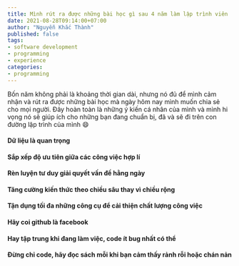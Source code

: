 ```yaml
---
title: Mình rút ra được những bài học gì sau 4 năm làm lập trình viên | Phần 2
date: 2021-08-28T09:14:00+07:00
author: "Nguyễn Khắc Thành"
published: false 
tags:
- software development
- programming
- experience
categories:
- programming
---
```


Bốn năm không phải là khoảng thời gian dài, nhưng nó đủ để mình cảm nhận và rút ra được những bài học mà ngày hôm nay mình muốn chia sẻ cho mọi người. Đây hoàn toàn là những ý kiến cá nhân của mình và mình hi vọng nó sẽ giúp ích cho những bạn đang chuẩn bị, đã và sẽ đi trên con đường lập trình của mình :smile:

<!--More-->


#### Dữ liệu là quan trọng


#### Sắp xếp độ ưu tiên giữa các công việc hợp lí


#### Rèn luyện tư duy giải quyết vấn đề hằng ngày


#### Tăng cường kiến thức theo chiều sâu thay vì chiều rộng


#### Tận dụng tối đa những công cụ để cải thiện chất lượng công việc


#### Hãy coi github là facebook


#### Hay tập trung khi đang làm việc, code ít bug nhất có thể


#### Đừng chỉ code, hãy đọc sách mỗi khi bạn cảm thấy rảnh rỗi hoặc chán nản 
